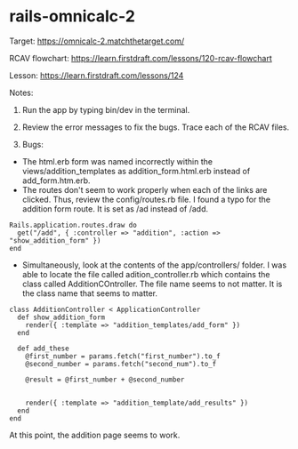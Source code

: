 # rails-omnicalc-2

Target: https://omnicalc-2.matchthetarget.com/

RCAV flowchart: https://learn.firstdraft.com/lessons/120-rcav-flowchart

Lesson: https://learn.firstdraft.com/lessons/124

Notes:

1. Run the app by typing bin/dev in the terminal.

2. Review the error messages to fix the bugs. Trace each of the RCAV files.

3. Bugs: 
- The html.erb form was named incorrectly within the views/addition_templates as addition_form.html.erb instead of add_form.htm.erb.
- The routes don't seem to work properly when each of the links are clicked. Thus, review the config/routes.rb file. I found a typo for the addition form route. It is set as /ad instead of /add.
```
Rails.application.routes.draw do
  get("/add", { :controller => "addition", :action => "show_addition_form" })
end
``` 

- Simultaneously, look at the contents of the app/controllers/ folder. I was able to locate the file called adition_controller.rb which contains the class called AdditionCOntroller. The file name seems to not matter. It is the class name that seems to matter.
```
class AdditionController < ApplicationController
  def show_addition_form
    render({ :template => "addition_templates/add_form" })
  end

  def add_these
    @first_number = params.fetch("first_number").to_f
    @second_number = params.fetch("second_num").to_f

    @result = @first_number + @second_number


    render({ :template => "addition_template/add_results" })
  end
end
```

At this point, the addition page seems to work.
